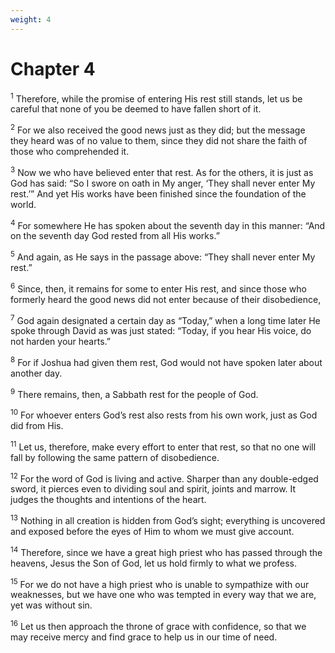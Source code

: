 ```yaml
---
weight: 4
---
```


# Chapter 4

<sup>1</sup> Therefore, while the promise of entering His rest still stands, let us be careful that none of you be deemed to have fallen short of it. 

<sup>2</sup> For we also received the good news just as they did; but the message they heard was of no value to them, since they did not share the faith of those who comprehended it. 

<sup>3</sup> Now we who have believed enter that rest. As for the others, it is just as God has said: “So I swore on oath in My anger, ‘They shall never enter My rest.’” And yet His works have been finished since the foundation of the world. 

<sup>4</sup> For somewhere He has spoken about the seventh day in this manner: “And on the seventh day God rested from all His works.” 

<sup>5</sup> And again, as He says in the passage above: “They shall never enter My rest.” 

<sup>6</sup> Since, then, it remains for some to enter His rest, and since those who formerly heard the good news did not enter because of their disobedience, 

<sup>7</sup> God again designated a certain day as “Today,” when a long time later He spoke through David as was just stated: “Today, if you hear His voice, do not harden your hearts.” 

<sup>8</sup> For if Joshua had given them rest, God would not have spoken later about another day. 

<sup>9</sup> There remains, then, a Sabbath rest for the people of God. 

<sup>10</sup> For whoever enters God’s rest also rests from his own work, just as God did from His. 

<sup>11</sup> Let us, therefore, make every effort to enter that rest, so that no one will fall by following the same pattern of disobedience. 

<sup>12</sup> For the word of God is living and active. Sharper than any double-edged sword, it pierces even to dividing soul and spirit, joints and marrow. It judges the thoughts and intentions of the heart. 

<sup>13</sup> Nothing in all creation is hidden from God’s sight; everything is uncovered and exposed before the eyes of Him to whom we must give account. 

<sup>14</sup> Therefore, since we have a great high priest who has passed through the heavens, Jesus the Son of God, let us hold firmly to what we profess. 

<sup>15</sup> For we do not have a high priest who is unable to sympathize with our weaknesses, but we have one who was tempted in every way that we are, yet was without sin. 

<sup>16</sup> Let us then approach the throne of grace with confidence, so that we may receive mercy and find grace to help us in our time of need. 


